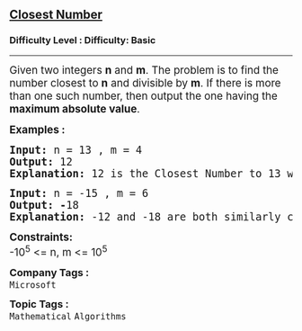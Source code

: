 <h2><a href="https://www.geeksforgeeks.org/problems/closest-number5728/1?itm_source=geeksforgeeks&itm_medium=article&itm_campaign=practice_card">Closest Number</a></h2><h3>Difficulty Level : Difficulty: Basic</h3><hr><div class="problems_problem_content__Xm_eO"><p><span style="font-size: 14pt;">Given two integers <strong>n</strong> and <strong>m</strong>. The problem is to find the number closest to <strong>n</strong> and divisible by <strong>m</strong>. If there is more than one such number, then output the one having the <strong>maximum absolute value</strong>.</span></p>
<p><span style="font-size: 14pt;"><strong>Examples :</strong></span></p>
<pre><span style="font-size: 14pt;"><strong>Input: </strong>n<strong> </strong>=<strong> </strong>13 , m<strong> </strong>=<strong> </strong>4
<strong>Output: </strong>12
<strong>Explanation: </strong>12 is the Closest Number to 13 which is divisible by 4.</span></pre>
<pre><span style="font-size: 14pt;"><strong>Input:</strong> n<strong> </strong>= -15 , m<strong> </strong>= 6
<strong>Output: -</strong>18
<strong>Explanation: </strong>-12 and -18 are both similarly close to -15 and divisible by 6. but -18 has the maximum absolute value. So, Output is -18</span></pre>
<p><span style="font-size: 14pt;"><strong>Constraints:</strong></span><br><span style="font-size: 14pt;">-10<sup>5</sup> &lt;= n, m &lt;= 10<sup>5</sup></span></p></div><p><span style=font-size:18px><strong>Company Tags : </strong><br><code>Microsoft</code>&nbsp;<br><p><span style=font-size:18px><strong>Topic Tags : </strong><br><code>Mathematical</code>&nbsp;<code>Algorithms</code>&nbsp;